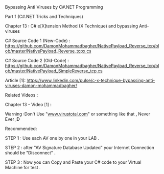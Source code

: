 Bypassing Anti Viruses by C#.NET Programming

Part 1 (C#.NET Tricks and Techniques)

Chapter 13 : C# e[X]tension Method (X Technique) and bypassing Anti-viruses 

C# Source Code 1 (New-Code) : https://github.com/DamonMohammadbagher/NativePayload_Reverse_tcp/blob/master/NativePayload_Reverse_tcpx.cs

C# Source Code 2 (Old-Code) : https://github.com/DamonMohammadbagher/NativePayload_Reverse_tcp/blob/master/NativePayload_SimpleReverse_tcp.cs

Article [1]: https://www.linkedin.com/pulse/c-x-technique-bypassing-anti-viruses-damon-mohammadbagher/

Related Videos :

Chapter 13 - Video [1] :

Warning :Don't Use "www.virustotal.com" or something like that , Never Ever ;D

Recommended:

STEP 1 : Use each AV one by one in your LAB .

STEP 2 : after "AV Signature Database Updated" your Internet Connection should be "Disconnect" .

STEP 3 : Now you can Copy and Paste your C# code to your Virtual Machine for test .
